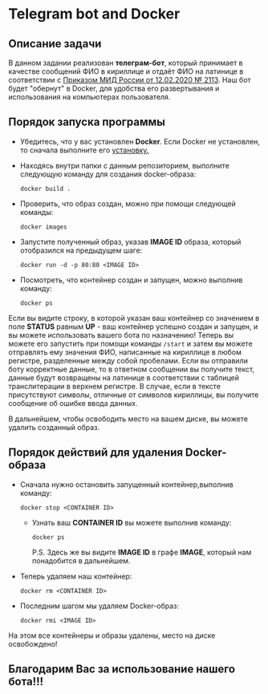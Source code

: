 # Telegram bot and Docker

## Описание задачи
В данном задании реализован **телеграм-бот**, который принимает в качестве сообщений ФИО в кириллице и отдаёт ФИО на латинице
в соответствии с [Приказом МИД России от 12.02.2020 № 2113](https://www.consultant.ru/document/cons_doc_LAW_360580/9eb761ae644ec1e283b3a50ef232330b924577cb/). Наш бот будет "обернут" в Docker, для удобства его развертывания и использования на компьютерах пользователя.  

## Порядок запуска программы
- Убедитесь, что у вас установлен **Docker**. Если Docker не установлен, то сначала выполните его [установку.](https://docs.docker.com/engine/install/)

- Находясь внутри папки с данным репозиторием, выполните следующую команду для создания docker-образа:

    `docker build .`

- Проверить, что образ создан, можно при помощи следующей команды:

    `docker images`

- Запустите полученный образ, указав **IMAGE ID** образа, который отобразился на предыдущем шаге:

    `docker run -d -p 80:80 <IMAGE ID>`

- Посмотреть, что контейнер создан и запущен, можно выполнив команду:

    `docker ps`

Если вы видите строку, в которой указан ваш контейнер со значением в поле **STATUS** равным **UP** - ваш контейнер успешно создан и запущен, и вы можете использовать вашего бота по назначению! Теперь вы можете его запустить при помощи команды `/start` и затем вы можете отправлять ему значения ФИО, написанные на кириллице в любом регистре, разделенные между собой пробелами. Если вы отправили боту корректные данные, то в ответном сообщении вы получите текст, данные будут возвращены на латинице в соответствии с таблицей транслитерации в верхнем регистре. В случае, если в тексте присутствуют символы, отличные от символов кириллицы, вы получите сообщение об ошибке ввода данных.



В дальнейшем, чтобы освободить место на вашем диске, вы можете удалить созданный образ.

## Порядок действий для удаления Docker-образа

- Сначала нужно остановить запущенный контейнер,выполнив команду:

    `docker stop <CONTAINER ID>`
    - Узнать ваш **CONTAINER ID** вы можете выполнив команду: 

        `docker ps`

        P.S. Здесь же вы видите **IMAGE ID** в графе **IMAGE**, который нам понадобится в дальнейшем.

- Теперь удаляем наш контейнер:

     `docker rm <CONTAINER ID>`

- Последним шагом мы удаляем Docker-образ:

     `docker rmi <IMAGE ID>`

На этом все контейнеры и образы удалены, место на диске освобождено!




## Благодарим Вас за использование нашего бота!!!

